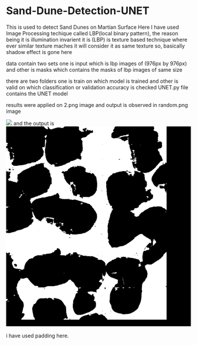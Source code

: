 # Sand-Dune-Detection-UNET
This is used to detect Sand Dunes on Martian Surface Here I have used Image Processing techique called LBP(local binary 
pattern), the reason being it is illumination invarient it is (LBP) is texture based technique where ever similar texture maches it 
will consider it as same texture so, basically shadow effect is gone here


data contain two sets one is input which is lbp images of (976px by 976px) and other is masks which contains the masks of lbp images 
of same size 

there are two folders one is train on which model is trained and other is valid on which classification or validation accuracy is checked
UNET.py file contains the UNET model 

results were applied on 2.png image and output is observed in random.png image

![](2.png)
and  the output is 
![](random.png)


i have used padding here.
